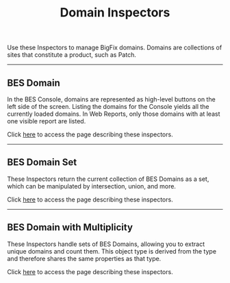 ﻿---
title: Domain Inspectors
---

Use these Inspectors to manage BigFix domains. Domains are collections of sites that constitute a product, such as Patch.

---

## BES Domain

In the BES Console, domains are represented as high-level buttons on the left side of the screen. 
Listing the domains for the Console yields all the currently loaded domains. 
In Web Reports, only those domains with at least one visible report are listed.

Click [here](/relevance/reference/bes-domain.html) to access the page describing these inspectors.

---

## BES Domain Set

These Inspectors return the current collection of BES Domains as a set, which can be manipulated by intersection, union, and more.

Click [here](/relevance/reference/bes-domain-set.html) to access the page describing these inspectors.

---

## BES Domain with Multiplicity

These Inspectors handle sets of BES Domains, allowing you to extract unique domains and count them.
This object type is derived from the <bes domain> type and therefore shares the same properties as that type.

Click [here](/relevance/reference/bes-domain-with-multiplicity.html) to access the page describing these inspectors.

